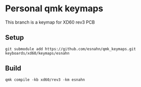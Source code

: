 # Personal qmk keymaps

This branch is a keymap for XD60 rev3 PCB

## Setup

    git submodule add https://github.com/esnahn/qmk_keymaps.git keyboards/xd60/keymaps/esnahn

## Build

    qmk compile -kb xd60/rev3 -km esnahn